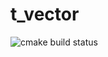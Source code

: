 # t_vector

![cmake build status](https://github.com/vincent-lafouasse/t_vector/actions/workflows/c-cpp.yml/badge.svg)
